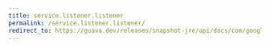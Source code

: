 ```yaml
---
title: service.listener.listener
permalink: /service.listener.listener/
redirect_to: https://guava.dev/releases/snapshot-jre/api/docs/com/google/common/util/concurrent/Service.Listener.html#Listener--
---
```


